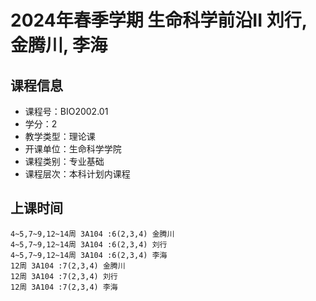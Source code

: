 # 2024年春季学期 生命科学前沿II 刘行, 金腾川, 李海






## 课程信息

- 课程号：BIO2002.01
- 学分：2
- 教学类型：理论课
- 开课单位：生命科学学院
- 课程类别：专业基础
- 课程层次：本科计划内课程

## 上课时间

```
4~5,7~9,12~14周 3A104 :6(2,3,4) 金腾川
4~5,7~9,12~14周 3A104 :6(2,3,4) 刘行
4~5,7~9,12~14周 3A104 :6(2,3,4) 李海
12周 3A104 :7(2,3,4) 金腾川
12周 3A104 :7(2,3,4) 刘行
12周 3A104 :7(2,3,4) 李海
```

